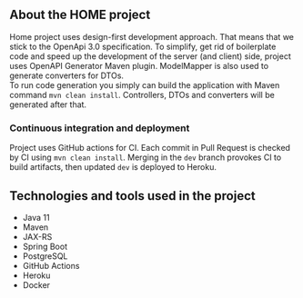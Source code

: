 ## About the HOME project
Home project uses design-first development approach.
That means that we stick to the OpenApi 3.0 specification.
To simplify, get rid of boilerplate code and speed up the development of the server (and client) side, project uses OpenAPI Generator Maven plugin.
ModelMapper is also used to generate converters for DTOs.  
To run code generation you simply can build the application with Maven command `mvn clean install`.
Controllers, DTOs and converters will be generated after that. 

### Continuous integration and deployment
Project uses GitHub actions for CI. 
Each commit in Pull Request is checked by CI using `mvn clean install`.
Merging in the `dev` branch provokes CI to build artifacts, then updated `dev` is deployed to Heroku.


## Technologies and tools used in the project
- Java 11
- Maven
- JAX-RS
- Spring Boot
- PostgreSQL
- GitHub Actions
- Heroku
- Docker
